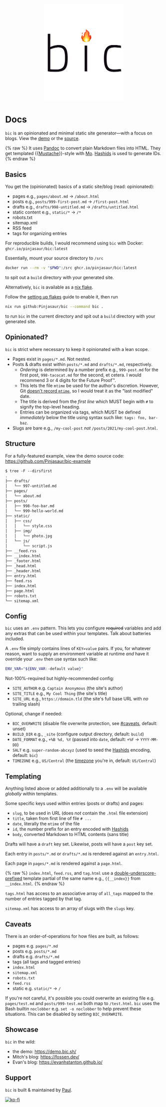 <div align="center">
  <img width="256" src="logo.png" alt="bic">
</div>

# Docs <small style="opacity: .7; font-size: .5em"><span class="js-release"></span></small>

`bic` is an opinionated and minimal static site generator&mdash;with a focus on
blogs. View the [demo] or the [source].

{% raw %}
It uses [Pandoc] to convert plain Markdown files into HTML. They get templated
{{[Mustache]}}-style with [Mo]. [Hashids] is used to generate IDs.
{% endraw %}

## Basics

You get the (opinionated) basics of a static site/blog (read: opinionated):

- pages e.g., `pages/about.md` &rarr; `/about.html`
- posts e.g., `posts/999-first-post.md` &rarr; `/first-post.html`
- drafts e.g., `drafts/998-untitled.md` &rarr; `/drafts/untitled.html`
- static content e.g., `static/*` &rarr; `/*`
- robots.txt
- sitemap.xml
- RSS feed
- tags for organizing entries

For reproducible builds, I would recommend using `bic` with Docker: `ghcr.io/pinjasaur/bic:latest`

Essentially, mount your source directory to `/src`

```bash
docker run --rm -v "$PWD":/src ghcr.io/pinjasaur/bic:latest
```

to spit out a `build` directory with your generated site.

Alternatively, `bic` is available as a [nix flake].

Follow the [setting up flakes] guide to enable it, then run 

```bash
nix run github:Pinjasaur/bic --command bic .
```

to run `bic` in the current directory and spit out a `build` directory with your
generated site.

## Opinionated?

`bic` is strict where necessary to keep it opinionated with a lean scope.

- Pages exist in `pages/*.md`. Not nested.
- Posts & drafts exist within `posts/*.md` and `drafts/*.md`, respectively.
  - _Ordering_ is determined by a number prefix e.g., `999-post.md`
  for the first post, `998-tacocat.md` for the second, et cetera. I would
  recommend 3 or 4 digits for the Future Proof&trade;.
  - This lets the file `mtime` be used for the author's discretion. However,
  Git [doesn't record `mtime`][mtime], so I would treat it as the "last
  modified" date.
  - The title is derived from the _first line_ which MUST begin with `#` to
  signify the top-level heading.
  - Entries can be organized via tags, which MUST be defined _immediately_
  below the title using syntax such like: `tags: foo, bar-baz`.
- Slugs are bare e.g., `/my-cool-post` _not_ `/posts/2021/my-cool-post.html`.

## Structure

For a fully-featured example, view the demo source code: <https://github.com/Pinjasaur/bic-example>

```plaintext
$ tree -F --dirsfirst
.
├── drafts/
│   └── 997-untitled.md
├── pages/
│   └── about.md
├── posts/
│   ├── 998-foo-bar.md
│   └── 999-hello-world.md
├── static/
│   ├── css/
│   │   └── style.css
│   ├── img/
│   │   └── photo.jpg
│   └── js/
│       └── script.js
├── __feed.rss
├── __index.html
├── _footer.html
├── _head.html
├── _header.html
├── entry.html
├── feed.rss
├── index.html
├── page.html
├── robots.txt
└── sitemap.xml
```

## Config

`bic` uses an `.env` pattern. This lets you configure ~~required~~ variables and add
any extras that can be used within your templates. Talk about batteries included.

A `.env` file simply contains lines of `KEY=value` pairs. If you, for whatever
reason, want to supply an environment variable at runtime _and_ have it
override your `.env` then use syntax such like:

```bash
ENV_VAR="${ENV_VAR:-default value}"
```

Not-100%-required but highly-recommended config:

- `SITE_AUTHOR` e.g. `Captain Anonymous` (the site's author)
- `SITE_TITLE` e.g., `My Cool Thing` (the site's title)
- `SITE_URL` e.g., `https://domain.tld` (the site's full base URL with _no_ trailing slash)

Optional, change if needed:

- `BIC_OVERWRITE` (disable file overwrite protection, see [#caveats](#caveats), default: unset)
- `BUILD_DIR` e.g., `_site` (configure output directory, default: `build`)
- `DATE_FORMAT` e.g., `+%B %d, %Y` (passed into `date`, default: `+%F` &rarr; `YYYY-MM-DD`)
- `SALT` e.g. `super-random-abcxyz` (used to seed the [Hashids] encoding, default: `bic`)
- `TIMEZONE` e.g., `US/Central` (the [timezone] you're in, default: `US/Central`)

## Templating

Anything listed above or added additionally to a `.env` will be available
_globally_ within templates.

Some specific keys used within entries (posts or drafts) and pages:

- `slug`, to be used in URL (does _not_ contain the `.html` file extension)
- `title`, taken from first line of file `# ...`
- `date`, literally the `mtime` of the file
- `id`, the number prefix for an entry encoded with [Hashids]
- `body`, converted Markdown to HTML contents (sans title)

Drafts will have a `draft` key set. Likewise, posts will have a `post` key set.

Each entry in `posts/*.md` or `drafts/*.md` is rendered against an `entry.html`.

Each page in `pages/*.md` is rendered against a `page.html`.

{% raw %}
`index.html`, `feed.rss`, and `tag.html` use a [double-underscore-prefixed]
template partial of the same name e.g., `{{__index}}` from `__index.html`.
{% endraw %}

`tags.html` has access to an associative array of `all_tags` mapped to the
number of entries tagged by that tag.

`sitemap.xml` has access to an array of slugs with the `slugs` key.

## Caveats

There is an order-of-operations for how files are built, as follows:

- pages e.g. `pages/*.md`
- posts e.g. `posts/*.md`
- drafts e.g. `drafts/*.md`
- tags (all tags and tagged entries)
- `index.html`
- `sitemap.xml`
- `robots.txt`
- `feed.rss`
- static e.g. `static/*` &rarr; `/`

If you're not careful, it's possible you could overwrite an existing
file e.g. `pages/test.md` and `posts/999-test.md` both map to `/test.html`. `bic`
uses the Bash builtin `noclobber` e.g. `set -o noclobber` to help prevent these
situations. This can be disabled by setting `BIC_OVERWRITE`.

## Showcase

`bic` in the wild:

- the demo: <https://demo.bic.sh/>
- Mitch's blog: <https://fossen.dev/>
- Evan's blog: <https://evanhstanton.github.io/>

## Support

`bic` is built & maintained by [Paul].

[![ko-fi](https://ko-fi.com/img/githubbutton_sm.svg)](https://ko-fi.com/X8X23K1V6)

[Pandoc]: https://pandoc.org/
[Mustache]: https://mustache.github.io/mustache.5.html
[Mo]: https://github.com/tests-always-included/mo
[Hashids]: https://hashids.org/
[nix flake]: https://www.tweag.io/blog/2020-05-25-flakes
[setting up flakes]: https://nixos.wiki/wiki/Flakes
[double-underscore-prefixed]: https://paul.af/applying-hungarian-notation-to-mustache-partials
[demo]: https://demo.bic.sh/
[source]: https://github.com/Pinjasaur/bic
[mtime]: https://stackoverflow.com/questions/1964470/whats-the-equivalent-of-subversions-use-commit-times-for-git/1964508#1964508
[timezone]: https://en.wikipedia.org/wiki/List_of_tz_database_time_zones
[Paul]: https://paulisaweso.me/

<script>
(async () => {
  const response = await fetch(`https://api.github.com/repos/pinjasaur/bic/releases`)
  const releases = await response.json()
  document.querySelectorAll(`.js-release`).forEach($el => $el.textContent = releases[0].tag_name)
  document.querySelectorAll(`code`).forEach($el => $el.innerHTML = $el.innerHTML.replace(`bic:latest`, `bic:${releases[0].tag_name.replace(/^v/, '')}`))
})();
</script>
